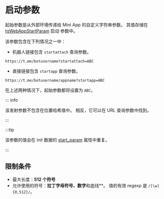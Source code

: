 # 启动参数

起始参数是从外部环境传递给 Mini App 的自定义字符串参数。
其值存储在 [tgWebAppStartParam](launch-parameters#tgwebappstartparam) 启动
参数中。

该参数包含在下列情况之一中：

- 机器人链接包含 `startattach` 查询参数。

```
https://t.me/botusername?startattach=ABC
```

- 直接链接包含 `startapp` 查询参数。

```
https://t.me/botusername/appname?startapp=ABC
```

[//]: # "待办事项：直接链接：请参阅直接链接页面"

在上述两种情况下，起始参数都将设置为 `ABC`。

::: info

该发射参数不包含在位置哈希值中。 相反，它可以在 URL
查询参数中找到。

:::

:::tip

该参数的值会在 init
数据的 [start_param](init-data.md#parameters-list) 属性中重复。

:::

## 限制条件

- 最大长度：**512 个符号**
- 允许使用的符号：**拉丁字母符号、数字**和底线\*\*。
  值的有效 regexp 是 `/[\w]{0,512}/`。
